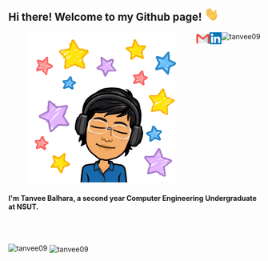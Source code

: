 ## Hi there!  Welcome to my Github page! <img src="https://github.com/tanvee09/tanvee09/blob/master/images/Hi.gif" width="29px">  
<p align="center">
  <img src="https://github.com/tanvee09/tanvee09/blob/master/images/heya.gif" width="300px">  
  <img align="right" src="https://komarev.com/ghpvc/?username=tanvee09&label=Profile%20views&color=0e75b6&style=flat" alt="tanvee09" height="24px"/>
  <a href="https://www.linkedin.com/in/tanvee-balhara">
    <img align="right" alt="Tanvee Balhara | Linkedin" width="24px" src="https://github.com/tanvee09/tanvee09/blob/master/images/Linkedin.svg" />
  </a>
  <a href="mailto:balharatanvee@gmail.com">
    <img align="right" alt="Tanvee Balhara | Gmail" width="26px" src="https://github.com/tanvee09/tanvee09/blob/master/images/Gmail.svg" />
  </a>  
</p>   
  
#### I'm Tanvee Balhara, a second year Computer Engineering Undergraduate at NSUT.  
<!--  
- 🔭 I’m currently working on a Web Development project
- 🌱 I’m currently learning Machine Learning
- 🤔 I’m looking forward to learning App Development -->

  
  
<br/>  
<br/>  

<p align="center"><img align="left" src="https://github-readme-stats.vercel.app/api/top-langs?username=tanvee09&show_icons=true&locale=en&layout=compact" alt="tanvee09" height="150"/>

&nbsp;<img align="center" src="https://github-readme-stats.vercel.app/api?username=tanvee09&show_icons=true&locale=en&count_private=true&hide=stars,issues" alt="tanvee09" height="150"/></p>
